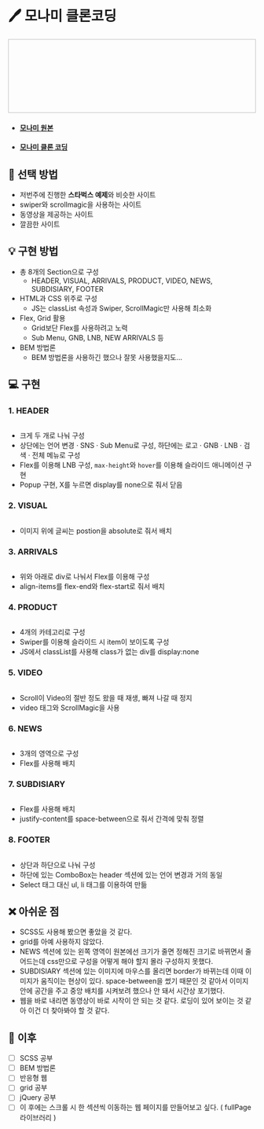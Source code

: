 # 🖊️ 모나미 클론코딩

<img scr="./image/monami-markdown.jpg" width="100%" height="150px">

- #### [모나미 원본](http://www.monami.com/index.php)
- #### [모나미 클론 코딩]()

## 📌 선택 방법

- 저번주에 진행한 **스타벅스 예제**와 비슷한 사이트
- swiper와 scrollmagic을 사용하는 사이트
- 동영상을 제공하는 사이트
- 깔끔한 사이트

## 💡 구현 방법

- 총 8개의 Section으로 구성
  - HEADER, VISUAL, ARRIVALS, PRODUCT, VIDEO, NEWS, SUBDISIARY, FOOTER
- HTML과 CSS 위주로 구성
  - JS는 classList 속성과 Swiper, ScrollMagic만 사용해 최소화
- Flex, Grid 활용
  - Grid보단 Flex를 사용하려고 노력
  - Sub Menu, GNB, LNB, NEW ARRIVALS 등
- BEM 방법론
  - BEM 방법론을 사용하긴 했으나 잘못 사용했을지도...

## 💻 구현

### 1. HEADER

<img scr="./image/implement1.png" width="100%" height = "auto">

- 크게 두 개로 나눠 구성
- 상단에는 언어 변경 · SNS · Sub Menu로 구성, 하단에는 로고 · GNB · LNB · 검색 · 전체 메뉴로 구성
- Flex를 이용해 LNB 구성, `max-height`와 `hover`를 이용해 슬라이드 애니메이션 구현
- Popup 구현, X를 누르면 display를 none으로 줘서 닫음

### 2. VISUAL

<img scr="./image/implement2.png" width="100%" height = "auto">

- 이미지 위에 글씨는 postion을 absolute로 줘서 배치

### 3. ARRIVALS

<img scr="./image/implement3.png" width="100%" height = "auto">

- 위와 아래로 div로 나눠서 Flex를 이용해 구성
- align-items를 flex-end와 flex-start로 줘서 배치

### 4. PRODUCT

<img scr="./image/implement4.png" width="100%" height = "auto">

- 4개의 카테고리로 구성
- Swiper를 이용해 슬라이드 시 item이 보이도록 구성
- JS에서 classList를 사용해 class가 없는 div를 display:none

### 5. VIDEO

<img scr="./image/implement5.png" width="100%" height = "auto">

- Scroll이 Video의 절반 정도 왔을 때 재생, 빠져 나갈 때 정지
- video 태그와 ScrollMagic을 사용

### 6. NEWS

<img scr="./image/implement6.png" width="100%" height = "auto">

- 3개의 영역으로 구성
- Flex를 사용해 배치

### 7. SUBDISIARY

<img scr="./image/implement7.png" width="100%" height = "auto">

- Flex를 사용해 배치
- justify-content를 space-between으로 줘서 간격에 맞춰 정렬

### 8. FOOTER

<img scr="./image/implement8.png" width="100%" height = "auto">

- 상단과 하단으로 나눠 구성
- 하단에 있는 ComboBox는 header 섹션에 있는 언어 변경과 거의 동일
- Select 태그 대신 ul, li 태그를 이용하여 만듦

## ❌ 아쉬운 점

- SCSS도 사용해 봤으면 좋았을 것 같다.
- grid를 아예 사용하지 않았다.
- NEWS 섹션에 있는 왼쪽 영역이 원본에선 크기가 줄면 정해진 크기로 바뀌면서 줄어드는데 css만으로 구성을 어떻게 해야 할지 몰라 구성하지 못했다.
- SUBDISIARY 섹션에 있는 이미지에 마우스를 올리면 border가 바뀌는데 이때 이미지가 움직이는 현상이 있다. space-between을 썼기 때문인 것 같아서 이미지 안에 공간을 주고 중앙 배치를 시켜보려 했으나 안 돼서 시간상 포기했다.
- 웹을 바로 내리면 동영상이 바로 시작이 안 되는 것 같다. 로딩이 있어 보이는 것 같아 이건 더 찾아봐야 할 것 같다.

## 📖 이후

- [ ] SCSS 공부
- [ ] BEM 방법론
- [ ] 반응형 웹
- [ ] grid 공부
- [ ] jQuery 공부
- [ ] 이 후에는 스크롤 시 한 섹션씩 이동하는 웹 페이지를 만들어보고 싶다. ( fullPage 라이브러리 )
